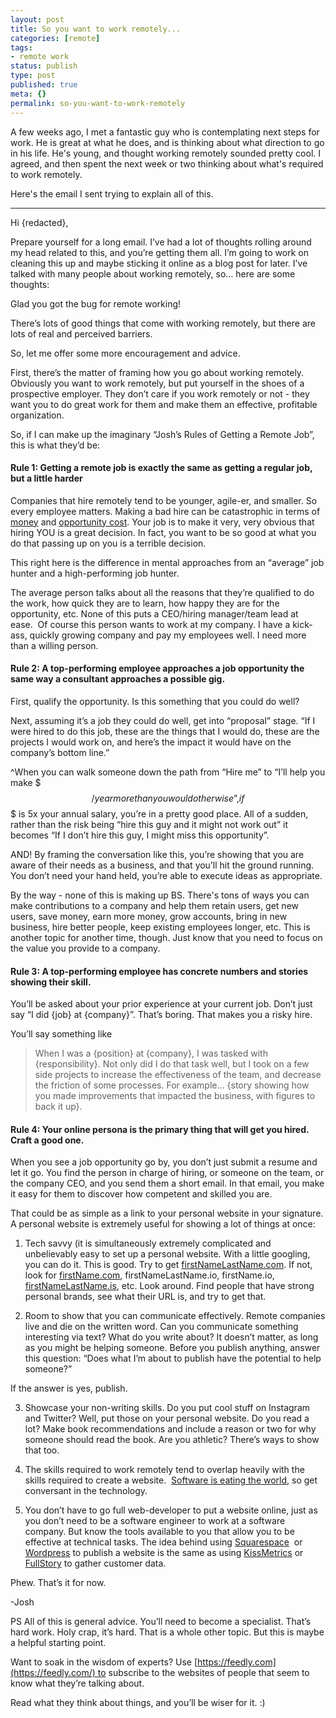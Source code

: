 ```yaml
---
layout: post
title: So you want to work remotely...
categories: [remote]
tags:
- remote work
status: publish
type: post
published: true
meta: {}
permalink: so-you-want-to-work-remotely
---
```


A few weeks ago, I met a fantastic guy who is contemplating next steps for work. He is great at what he does, and is thinking about what direction to go in his life. He's young, and thought working remotely sounded pretty cool. I agreed, and then spent the next week or two thinking about what's required to work remotely. 

Here's the email I sent trying to explain all of this.

----------------
Hi {redacted},


Prepare yourself for a long email. I’ve had a lot of thoughts rolling around my head related to this, and you’re getting them all. I’m going to work on cleaning this up and maybe sticking it online as a blog post for later. I’ve talked with many people about working remotely, so… here are some thoughts:


Glad you got the bug for remote working!


There’s lots of good things that come with working remotely, but there are lots of real and perceived barriers.


So, let me offer some more encouragement and advice. 


First, there’s the matter of framing how you go about working remotely. Obviously you want to work remotely, but put yourself in the shoes of a prospective employer. They don’t care if you work remotely or not - they want you to do great work for them and make them an effective, profitable organization. 


So, if I can make up the imaginary “Josh’s Rules of Getting a Remote Job”, this is what they’d be:


#### Rule 1: Getting a remote job is exactly the same as getting a regular job, but a little harder


Companies that hire remotely tend to be younger, agile-er, and smaller. So every employee matters. Making a bad hire can be catastrophic in terms of
[money](http://resources.dice.com/report/the-cost-of-bad-hiring-decisions/) and
[opportunity cost](https://en.wikipedia.org/wiki/Opportunity_cost). Your job is to make it very, very obvious that hiring YOU is a great decision. In fact, you want to be so good at what you do that passing up on you is a
terrible decision. 


This right here is the difference in mental approaches from an “average” job hunter and a high-performing job hunter. 


The average person talks about all the reasons that they’re qualified to do the work, how quick they are to learn, how happy they are for the opportunity, etc. None of this puts a CEO/hiring manager/team lead at ease. 
Of course this person wants to work at my company. I have a kick-ass, quickly growing company and pay my employees well. I need more than a willing person.


#### Rule 2: A top-performing employee approaches a job opportunity the same way a consultant approaches a possible gig.


First, qualify the opportunity. Is this something that you could do well?


Next, assuming it’s a job they could do well, get into “proposal” stage. “If I were hired to do this job, these are the things that I would do, these are the projects I would work on, and here’s the impact it would have on the company’s bottom line.”

^When you can walk someone down the path from “Hire me” to “I’ll help you make $$$/year more than you would otherwise”, if $$$ is 5x your annual salary, you’re in a pretty good place. All of a sudden, rather than the risk being “hire this guy and it might not work out” it becomes “If I don’t hire this guy, I might miss this opportunity”.

AND! By framing the conversation like this, you’re showing that you are aware of their needs as a business, and that you’ll hit the ground running. You don’t need your hand held, you’re able to execute ideas as appropriate. 

By the way - none of this is making up BS. There's tons of ways you can make contributions to a company and help them retain users, get new users, save money, earn more money, grow accounts, bring in new business, hire better people, keep existing employees longer, etc. This is another topic for another time, though. Just know that you need to focus on the value you provide to a company. 


#### Rule 3: A top-performing employee has concrete numbers and stories showing their skill. 


You’ll be asked about your prior experience at your current job. Don’t just say “I did {job} at {company}”. That’s boring. That makes you a risky hire. 


You’ll say something like

> When I was a {position} at {company}, I was tasked with {responsibility}. Not only did I do that task well, but I took on a few side projects to increase the effectiveness of the team, and decrease the friction of some processes. For example… {story showing how you made improvements that impacted the business, with figures to back it up}.


#### Rule 4: Your online persona is the primary thing that will get you hired. Craft a good one. 

When you see a job opportunity go by, you don’t just submit a resume and let it go. You find the person in charge of hiring, or someone on the team, or the company CEO, and you send them a short email. In that email, you make it easy for them to discover how competent and skilled you are. 

That could be as simple as a link to your personal website in your signature. A personal website is extremely useful for showing a lot of things at once:

1. Tech savvy (it is simultaneously extremely complicated and unbelievably easy to set up a personal website. With a little googling, you can do it. This is good. Try to get
[firstNameLastName.com](http://firstnamelastname.com/). If not, look for
[firstName.com](http://firstname.com/), firstNameLastName.io, firstName.io, 
[firstNameLastName.is](http://firstnamelastname.is/), etc. Look around. Find people that have strong personal brands, see what their URL is, and try to get that. 

2. Room to show that you can communicate effectively. Remote companies live and die on the written word. Can you communicate something interesting via text? What do you write about? It doesn’t matter, as long as you might be helping someone. Before you publish anything, answer this question: “Does what I’m about to publish have the potential to help someone?”

If the answer is yes, publish.

3. Showcase your non-writing skills. Do you put cool stuff on Instagram and Twitter? Well, put those on your personal website. Do you read a lot? Make book recommendations and include a reason or two for why someone should read the book. Are you athletic? There’s ways to show that too. 

4. The skills required to work remotely tend to overlap heavily with the skills required to create a website. 
[Software is eating the world](http://www.wsj.com/articles/SB10001424053111903480904576512250915629460), so get conversant in the technology.

5. You don’t have to go full web-developer to put a website online, just as you don’t need to be a software engineer to work at a software company. But know the tools available to you that allow you to be effective at technical tasks. The idea behind using
[Squarespace](http://www.squarespace.com/)  or
[Wordpress](https://wordpress.com/) to publish a website is the same as using
[KissMetrics](https://www.kissmetrics.com/) or
[FullStory](https://www.fullstory.com) to gather customer data.

Phew. That’s it for now.

-Josh

PS All of this is general advice. You’ll need to become a specialist. That’s
hard work. Holy crap, it’s hard. That is a whole other topic. But this is maybe a helpful starting point.

Want to soak in the wisdom of experts? Use [https://feedly.com](https://feedly.com/) to subscribe to the websites of people that seem to know what they’re talking about. 

Read what they think about things, and you’ll be wiser for it. :)
